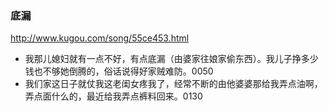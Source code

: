 ### 底漏
http://www.kugou.com/song/55ce453.html
- 我那儿媳妇就有一点不好，有点底漏（由婆家往娘家偷东西）。我儿子挣多少钱也不够她倒腾的，俗话说得好家贼难防。0050
- 我们家这日子就仗我这老闺女疼我了，经常不断的由他婆婆那给我弄点油啊，弄点面什么的，最近给我弄点裤料回来。0130
